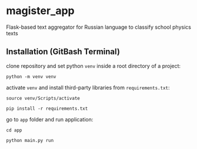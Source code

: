 # magister_app
Flask-based text aggregator for Russian language to classify school physics texts

## Installation (GitBash Terminal)

clone repository and set python `venv` inside a root directory of a project:

```
python -m venv venv
```
activate `venv` and install third-party libraries from `requirements.txt`:

```
source venv/Scripts/activate

pip install -r requirements.txt

```
go to `app` folder and run application:

```
cd app

python main.py run

```


